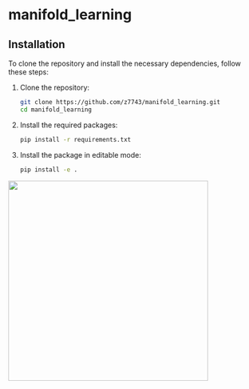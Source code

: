# manifold_learning

## Installation

To clone the repository and install the necessary dependencies, follow these steps:

1. Clone the repository:
    ```bash
    git clone https://github.com/z7743/manifold_learning.git
    cd manifold_learning
    ```

2. Install the required packages:
    ```bash
    pip install -r requirements.txt
    ```

3. Install the package in editable mode:
    ```bash
    pip install -e .
    ```

<img src="docs/img/animation.gif" alt="" height="400">

